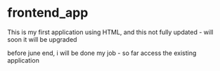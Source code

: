 # frontend_app
This is my first application using HTML, and this not fully updated - will soon it will be upgraded


before june end, i will be done my job - so far access the existing application
